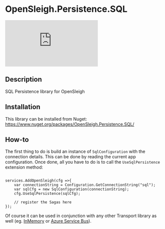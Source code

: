 # OpenSleigh.Persistence.SQL
![Nuget](https://img.shields.io/nuget/v/OpenSleigh.Persistence.SQL?style=plastic)

## Description
SQL Persistence library for OpenSleigh

## Installation
This library can be installed from Nuget: https://www.nuget.org/packages/OpenSleigh.Persistence.SQL/

## How-to
The first thing to do is build an instance of `SqlConfiguration` with the connection details. This can be done by reading the current app configuration. Once done, all you have to do is to call the `UseSqlPersistence` extension method:
```

services.AddOpenSleigh(cfg =>{ 
    var connectionString = Configuration.GetConnectionString("sql");
    var sqlCfg = new SqlConfiguration(connectionString);
    cfg.UseSqlPersistence(sqlCfg);
    
    // register the Sagas here
});
```

Of course it can be used in conjunction with any other Transport library as well (eg. [InMemory](https://www.nuget.org/packages/OpenSleigh.Persistence.InMemory/) or [Azure Service Bus](https://www.nuget.org/packages/OpenSleigh.Transport.AzureServiceBus/)).
